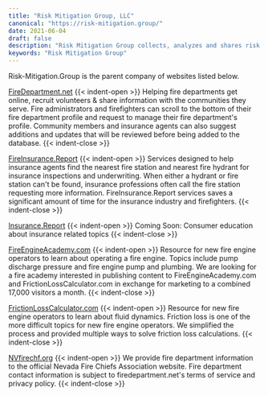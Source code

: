 ```yaml
---
title: "Risk Mitigation Group, LLC"
canonical: "https://risk-mitigation.group/"
date: 2021-06-04
draft: false
description: "Risk Mitigation Group collects, analyzes and shares risk information to help build safer communities."
keywords: "Risk Mitigation Group"
---
```

Risk-Mitigation.Group is the parent company of websites listed below.

[FireDepartment.net](https://www.firedepartment.net/)
{{< indent-open >}}
Helping fire departments get online, recruit volunteers & share information with the communities they serve. Fire administrators and firefighters can scroll to the bottom of their fire department profile and request to manage their fire department's profile. Community members and insurance agents can also suggest additions and updates that will be reviewed before being added to the database.
{{< indent-close >}}

[FireInsurance.Report](https://fireinsurance.report/)
{{< indent-open >}}
 Services designed to help insurance agents find the nearest fire station and nearest fire hydrant for insurance inspections and underwriting. When either a hydrant or fire station can't be found, insurance professions often call the fire station requesting more information. FireInsurance.Report services saves a significant amount of time for the insurance industry and firefighters.
{{< indent-close >}}

[Insurance.Report](https://Insurance.Report)
{{< indent-open >}}
Coming Soon: Consumer education about insurance related topics
{{< indent-close >}}

[FireEngineAcademy.com](http://fireengineacademy.com/)
{{< indent-open >}}
Resource for new fire engine operators to learn about operating a fire engine. Topics include pump discharge pressure and fire engine pump and plumbing. We are looking for a fire academy interested in publishing content to FireEngineAcademy.com and FrictionLossCalculator.com in exchange for marketing to a combined 17,000 visitors a month.
{{< indent-close >}}

[FrictionLossCalculator.com](https://www.frictionlosscalculator.com/)
{{< indent-open >}}
Resource for new fire engine operators to learn about fluid dynamics. Friction loss is one of the more difficult topics for new fire engine operators. We simplified the process and provided multiple ways to solve friction loss calculations.
{{< indent-close >}}

[NVfirechf.org](https://www.nvfirechf.org/)
{{< indent-open >}}
We provide fire department information to the official Nevada Fire Chiefs Association website. Fire department contact information is subject to firedepartment.net's terms of service and privacy policy.
{{< indent-close >}}
